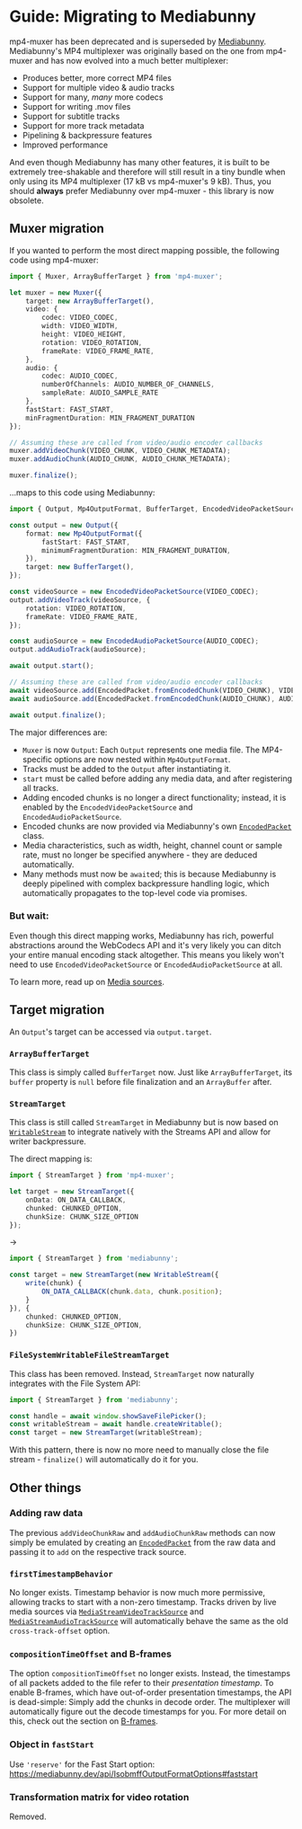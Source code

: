 # Guide: Migrating to Mediabunny

mp4-muxer has been deprecated and is superseded by [Mediabunny](https://mediabunny.dev/). Mediabunny's MP4 multiplexer was originally based on the one from mp4-muxer and has now evolved into a much better multiplexer:

- Produces better, more correct MP4 files
- Support for multiple video & audio tracks
- Support for many, *many* more codecs
- Support for writing .mov files
- Support for subtitle tracks
- Support for more track metadata
- Pipelining & backpressure features
- Improved performance

And even though Mediabunny has many other features, it is built to be extremely tree-shakable and therefore will still result in a tiny bundle when only using its MP4 multiplexer (17 kB vs mp4-muxer's 9 kB). Thus, you should **always** prefer Mediabunny over mp4-muxer - this library is now obsolete.

## Muxer migration

If you wanted to perform the most direct mapping possible, the following code using mp4-muxer:
```ts
import { Muxer, ArrayBufferTarget } from 'mp4-muxer';

let muxer = new Muxer({
    target: new ArrayBufferTarget(),
    video: {
        codec: VIDEO_CODEC,
        width: VIDEO_WIDTH,
        height: VIDEO_HEIGHT,
        rotation: VIDEO_ROTATION,
        frameRate: VIDEO_FRAME_RATE,
    },
    audio: {
        codec: AUDIO_CODEC,
        numberOfChannels: AUDIO_NUMBER_OF_CHANNELS,
        sampleRate: AUDIO_SAMPLE_RATE
    },
    fastStart: FAST_START,
    minFragmentDuration: MIN_FRAGMENT_DURATION
});

// Assuming these are called from video/audio encoder callbacks
muxer.addVideoChunk(VIDEO_CHUNK, VIDEO_CHUNK_METADATA);
muxer.addAudioChunk(AUDIO_CHUNK, AUDIO_CHUNK_METADATA);

muxer.finalize();
```

...maps to this code using Mediabunny:
```ts
import { Output, Mp4OutputFormat, BufferTarget, EncodedVideoPacketSource, EncodedAudioPacketSource, EncodedPacket } from 'mediabunny';

const output = new Output({
    format: new Mp4OutputFormat({
        fastStart: FAST_START,
        minimumFragmentDuration: MIN_FRAGMENT_DURATION,
    }),
    target: new BufferTarget(),
});

const videoSource = new EncodedVideoPacketSource(VIDEO_CODEC);
output.addVideoTrack(videoSource, {
    rotation: VIDEO_ROTATION,
    frameRate: VIDEO_FRAME_RATE,
});

const audioSource = new EncodedAudioPacketSource(AUDIO_CODEC);
output.addAudioTrack(audioSource);

await output.start();

// Assuming these are called from video/audio encoder callbacks
await videoSource.add(EncodedPacket.fromEncodedChunk(VIDEO_CHUNK), VIDEO_CHUNK_METADATA);
await audioSource.add(EncodedPacket.fromEncodedChunk(AUDIO_CHUNK), AUDIO_CHUNK_METADATA);

await output.finalize();
```

The major differences are:
- `Muxer` is now `Output`: Each `Output` represents one media file. The MP4-specific options are now nested within `Mp4OutputFormat`.
- Tracks must be added to the `Output` after instantiating it.
- `start` must be called before adding any media data, and after registering all tracks.
- Adding encoded chunks is no longer a direct functionality; instead, it is enabled by the `EncodedVideoPacketSource` and `EncodedAudioPacketSource`.
- Encoded chunks are now provided via Mediabunny's own [`EncodedPacket`](https://mediabunny.dev/guide/packets-and-samples#encodedpacket) class.
- Media characteristics, such as width, height, channel count or sample rate, must no longer be specified anywhere - they are deduced automatically.
- Many methods must now be `await`ed; this is because Mediabunny is deeply pipelined with complex backpressure handling logic, which automatically propagates to the top-level code via promises.

### But wait:

Even though this direct mapping works, Mediabunny has rich, powerful abstractions around the WebCodecs API and it's very likely you can ditch your entire manual encoding stack altogether. This means you likely won't need to use `EncodedVideoPacketSource` or `EncodedAudioPacketSource` at all.

To learn more, read up on [Media sources](https://mediabunny.dev/guide/media-sources).

## Target migration

An `Output`'s target can be accessed via `output.target`.

### `ArrayBufferTarget`

This class is simply called `BufferTarget` now. Just like `ArrayBufferTarget`, its `buffer` property is `null` before file finalization and an `ArrayBuffer` after.

### `StreamTarget`

This class is still called `StreamTarget` in Mediabunny but is now based on [`WritableStream`](https://developer.mozilla.org/en-US/docs/Web/API/WritableStream) to integrate natively with the Streams API and allow for writer backpressure.

The direct mapping is:

```ts
import { StreamTarget } from 'mp4-muxer';

let target = new StreamTarget({
    onData: ON_DATA_CALLBACK,
    chunked: CHUNKED_OPTION,
    chunkSize: CHUNK_SIZE_OPTION
});
```
->
```ts
import { StreamTarget } from 'mediabunny';

const target = new StreamTarget(new WritableStream({
    write(chunk) {
        ON_DATA_CALLBACK(chunk.data, chunk.position);
    }
}), {
    chunked: CHUNKED_OPTION,
    chunkSize: CHUNK_SIZE_OPTION,
})
```

### `FileSystemWritableFileStreamTarget`

This class has been removed. Instead, `StreamTarget` now naturally integrates with the File System API:

```ts
import { StreamTarget } from 'mediabunny';

const handle = await window.showSaveFilePicker();
const writableStream = await handle.createWritable();
const target = new StreamTarget(writableStream);
```

With this pattern, there is now no more need to manually close the file stream - `finalize()` will automatically do it for you.

## Other things

### Adding raw data

The previous `addVideoChunkRaw` and `addAudioChunkRaw` methods can now simply be emulated by creating an [`EncodedPacket`](https://mediabunny.dev/guide/packets-and-samples#encodedpacket) from the raw data and passing it to `add` on the respective track source.

### `firstTimestampBehavior`

No longer exists. Timestamp behavior is now much more permissive, allowing tracks to start with a non-zero timestamp. Tracks driven by live media sources via [`MediaStreamVideoTrackSource`](https://mediabunny.dev/guide/media-sources#mediastreamvideotracksource) and [`MediaStreamAudioTrackSource`](https://mediabunny.dev/guide/media-sources#mediastreamaudiotracksource) will automatically behave the same as the old `cross-track-offset` option.

### `compositionTimeOffset` and B-frames

The option `compositionTimeOffset` no longer exists. Instead, the timestamps of all packets added to the file refer to their *presentation timestamp*. To enable B-frames, which have out-of-order presentation timestamps, the API is dead-simple: Simply add the chunks in decode order. The multiplexer will automatically figure out the decode timestamps for you. For more detail on this, check out the section on [B-frames](https://mediabunny.dev/guide/media-sources#b-frames).

### Object in `fastStart`

Use `'reserve'` for the Fast Start option: https://mediabunny.dev/api/IsobmffOutputFormatOptions#faststart

### Transformation matrix for video rotation

Removed.